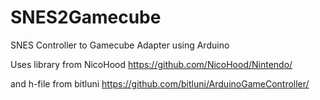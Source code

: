 # SNES2Gamecube
SNES Controller to Gamecube Adapter using Arduino

Uses library from NicoHood   https://github.com/NicoHood/Nintendo/

and h-file from bitluni      https://github.com/bitluni/ArduinoGameController/
